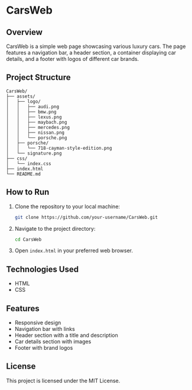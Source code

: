 # CarsWeb

## Overview

CarsWeb is a simple web page showcasing various luxury cars. The page features a navigation bar, a header section, a container displaying car details, and a footer with logos of different car brands.

## Project Structure

```
CarsWeb/
├── assets/
│   ├── logo/
│   │   ├── audi.png
│   │   ├── bmw.png
│   │   ├── lexus.png
│   │   ├── maybach.png
│   │   ├── mercedes.png
│   │   ├── nissan.png
│   │   └── porsche.png
│   ├── porsche/
│   │   └── 718-cayman-style-edition.png
│   └── signature.png
├── css/
│   └── index.css
├── index.html
└── README.md
```

## How to Run

1. Clone the repository to your local machine:
    ```sh
    git clone https://github.com/your-username/CarsWeb.git
    ```
2. Navigate to the project directory:
    ```sh
    cd CarsWeb
    ```
3. Open `index.html` in your preferred web browser.

## Technologies Used

- HTML
- CSS

## Features

- Responsive design
- Navigation bar with links
- Header section with a title and description
- Car details section with images
- Footer with brand logos

## License

This project is licensed under the MIT License.
